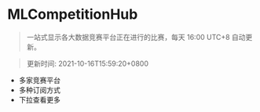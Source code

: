 # MLCompetitionHub

> 一站式显示各大数据竞赛平台正在进行的比赛，每天 16:00 UTC+8 自动更新。
  
> 更新时间: 2021-10-16T15:59:20+0800 

* 多家竞赛平台
* 多种订阅方式
* 下拉查看更多